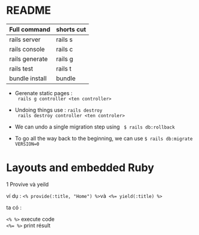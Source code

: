 # README

|Full command     |  shorts cut  |
|-----------------|--------------|
|rails server     |  rails s     |
|rails console    |  rails c     |
|rails generate   |  rails g     |
|rails test       |  rails t     |
|bundle install   |  bundle      |


* Gerenate static pages :<br>
``` rails g controller <ten controller>```


* Undoing things  use : ``` rails destroy ```   <br>
``` rails destroy controller <ten controler>```


* We can undo a single migration step using
```  $ rails db:rollback ```


* To go all the way back to the beginning, we can use
  ``` $ rails db:migrate VERSION=0 ```


# Layouts and embedded Ruby 


1 Provive và yeild

ví dụ : 
``` <% provide(:title, "Home") %> ```và``` <%= yield(:title) %>``` <br>

ta có :

```<% %>``` execute code       <br>
```<%= %>``` print résult  



